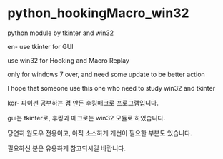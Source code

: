 # python_hookingMacro_win32

python module by tkinter and win32

en-
use tkinter for GUI

use win32 for Hooking and Macro Replay

only for windows 7 over, and need some update to be better action

I hope that someone use this one who need to study win32 and tkinter

kor-
파이썬 공부하는 겸 만든 후킹매크로 프로그램입니다.

gui는 tkinter로, 후킹과 매크로는 win32 모듈로 하였습니다.

당연히 원도우 전용이고, 아직 소소하게 개선이 필요한 부분도 있습니다.

필요하신 분은 유용하게 참고되시길 바랍니다.